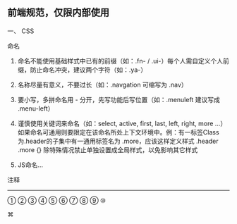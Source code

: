 前端规范，仅限内部使用
---

一、 CSS

命名

1. 命名不能使用基础样式中已有的前缀（如：.fn- / .ui-）每个人需自定义个人前缀，防止命名冲突，建议两个字符（如：.ya-）

2. 名称尽量有意义，不要过长（如：.navgation 可缩写为 .nav）

3. 要小写，多拼命名用 - 分开，先写功能后写位置（如：.menuleft 建议写成 .menu-left）

4. 谨慎使用关键词来命名（如：select, active, first, last, left, right, more ...）如果命名可通用则要限定在该命名所处上下文环境中。例：有一标签Class为.header的子集中有一通用标签名为 .more，应该这样定义样式 .header .more {} 除特殊情况禁止单独设置成全局样式，以免影响其它样式

5. JS命名...


注释



---

① ② ③ ④ ⑤ ⑥ ⑦ ⑧ ⑨ ⑩

⌘